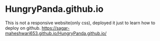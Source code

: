 # HungryPanda.github.io
This is not a responsive website(only css), deployed it just to learn how to deploy on github.
https://sagar-maheshwari653.github.io/HungryPanda.github.io/
